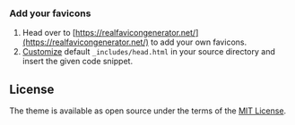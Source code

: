 ### Add your favicons

1. Head over to [https://realfavicongenerator.net/](https://realfavicongenerator.net/) to add your own favicons.
2. [Customize](#customization) default `_includes/head.html` in your source directory and insert the given code snippet.


## License

The theme is available as open source under the terms of the [MIT License](http://opensource.org/licenses/MIT).
